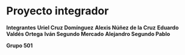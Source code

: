 # Proyecto integrador
**Integrantes**
**Uriel Cruz Domínguez**
**Alexis Núñez de la Cruz**
**Eduardo Valdés Ortega**
**Iván Segundo Mercado**
**Alejandro Segundo Pablo**

**Grupo 501**